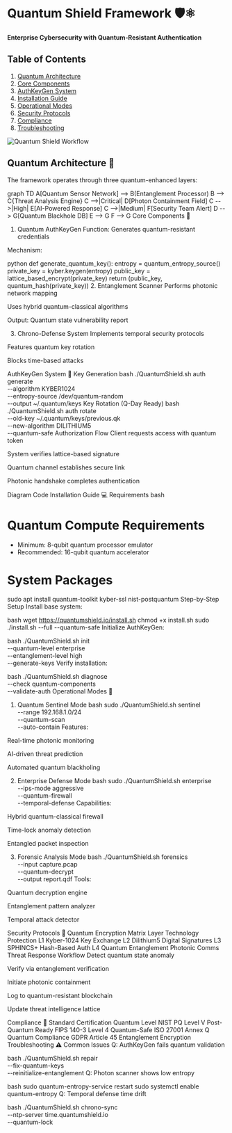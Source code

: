 # Quantum Shield Framework 🛡️⚛️
**Enterprise Cybersecurity with Quantum-Resistant Authentication**

## Table of Contents
1. [Quantum Architecture](#quantum-architecture)
2. [Core Components](#core-components)
3. [AuthKeyGen System](#authkeygen-system)
4. [Installation Guide](#installation-guide)
5. [Operational Modes](#operational-modes)
6. [Security Protocols](#security-protocols)
7. [Compliance](#compliance)
8. [Troubleshooting](#troubleshooting)

![Quantum Shield Workflow](https://via.placeholder.com/1200x600.png?text=Quantum+Shield+Architecture)

## Quantum Architecture 🌌
The framework operates through three quantum-enhanced layers:

graph TD
    A[Quantum Sensor Network] --> B(Entanglement Processor)
    B --> C{Threat Analysis Engine}
    C -->|Critical| D[Photon Containment Field]
    C -->|High| E[AI-Powered Response]
    C -->|Medium| F[Security Team Alert]
    D --> G[Quantum Blackhole DB]
    E --> G
    F --> G
Core Components 🧩
1. Quantum AuthKeyGen
Function: Generates quantum-resistant credentials

Mechanism:

python
def generate_quantum_key():
    entropy = quantum_entropy_source()
    private_key = kyber.keygen(entropy)
    public_key = lattice_based_encrypt(private_key)
    return (public_key, quantum_hash(private_key))
2. Entanglement Scanner
Performs photonic network mapping

Uses hybrid quantum-classical algorithms

Output: Quantum state vulnerability report

3. Chrono-Defense System
Implements temporal security protocols

Features quantum key rotation

Blocks time-based attacks

AuthKeyGen System 🔑
Key Generation
bash
./QuantumShield.sh auth generate \
    --algorithm KYBER1024 \
    --entropy-source /dev/quantum-random \
    --output ~/.quantum/keys
Key Rotation (Q-Day Ready)
bash
./QuantumShield.sh auth rotate \
    --old-key ~/.quantum/keys/previous.qk \
    --new-algorithm DILITHIUM5 \
    --quantum-safe
Authorization Flow
Client requests access with quantum token

System verifies lattice-based signature

Quantum channel establishes secure link

Photonic handshake completes authentication

Diagram
Code
Installation Guide 💻
Requirements
bash
# Quantum Compute Requirements
- Minimum: 8-qubit quantum processor emulator
- Recommended: 16-qubit quantum accelerator

# System Packages
sudo apt install quantum-toolkit kyber-ssl nist-postquantum
Step-by-Step Setup
Install base system:

bash
wget https://quantumshield.io/install.sh
chmod +x install.sh
sudo ./install.sh --full --quantum-safe
Initialize AuthKeyGen:

bash
./QuantumShield.sh init \
    --quantum-level enterprise \
    --entanglement-level high \
    --generate-keys
Verify installation:

bash
./QuantumShield.sh diagnose \
    --check quantum-components \
    --validate-auth
Operational Modes 🚀
1. Quantum Sentinel Mode
bash
sudo ./QuantumShield.sh sentinel \
    --range 192.168.1.0/24 \
    --quantum-scan \
    --auto-contain
Features:

Real-time photonic monitoring

AI-driven threat prediction

Automated quantum blackholing

2. Enterprise Defense Mode
bash
sudo ./QuantumShield.sh enterprise \
    --ips-mode aggressive \
    --quantum-firewall \
    --temporal-defense
Capabilities:

Hybrid quantum-classical firewall

Time-lock anomaly detection

Entangled packet inspection

3. Forensic Analysis Mode
bash
./QuantumShield.sh forensics \
    --input capture.pcap \
    --quantum-decrypt \
    --output report.qdf
Tools:

Quantum decryption engine

Entanglement pattern analyzer

Temporal attack detector

Security Protocols 🔐
Quantum Encryption Matrix
Layer	Technology	Protection
L1	Kyber-1024	Key Exchange
L2	Dilithium5	Digital Signatures
L3	SPHINCS+	Hash-Based Auth
L4	Quantum Entanglement	Photonic Comms
Threat Response Workflow
Detect quantum state anomaly

Verify via entanglement verification

Initiate photonic containment

Log to quantum-resistant blockchain

Update threat intelligence lattice

Compliance 📜
Standard	Certification	Quantum Level
NIST PQ	Level V	Post-Quantum Ready
FIPS 140-3	Level 4	Quantum-Safe
ISO 27001	Annex Q	Quantum Compliance
GDPR	Article 45	Entanglement Encryption
Troubleshooting ⚠️
Common Issues
Q: AuthKeyGen fails quantum validation

bash
./QuantumShield.sh repair \
    --fix-quantum-keys \
    --reinitialize-entanglement
Q: Photon scanner shows low entropy

bash
sudo quantum-entropy-service restart
sudo systemctl enable quantum-entropy
Q: Temporal defense time drift

bash
./QuantumShield.sh chrono-sync \
    --ntp-server time.quantumshield.io \
    --quantum-lock
